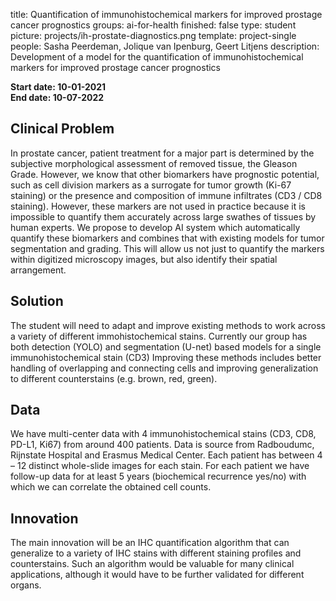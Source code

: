 title: Quantification of immunohistochemical markers for improved prostage cancer prognostics
groups: ai-for-health
finished: false
type: student
picture: projects/ih-prostate-diagnostics.png
template: project-single
people: Sasha Peerdeman, Jolique van Ipenburg, Geert Litjens
description: Development of a model for the quantification of immunohistochemical markers for improved prostage cancer prognostics

**Start date: 10-01-2021** <br>
**End date: 10-07-2022**

## Clinical Problem
In prostate cancer, patient treatment for a major part is determined by the subjective morphological assessment of removed tissue, the Gleason Grade. However, we know that other biomarkers have prognostic potential, such as cell division markers as a surrogate for tumor growth (Ki-67 staining) or the presence and composition of immune infiltrates (CD3 / CD8 staining). However, these markers are not used in practice because it is impossible to quantify them accurately across large swathes of tissues by human experts. We propose to develop AI system which automatically quantify these biomarkers and combines that with existing models for tumor segmentation and grading. This will allow us not just to quantify the markers within digitized microscopy images, but also identify their spatial arrangement.

## Solution
The student will need to adapt and improve existing methods to work across a variety of different immohistochemical stains. Currently our group has both detection (YOLO) and segmentation (U-net) based models for a single immunohistochemical stain (CD3) Improving these methods includes better handling of overlapping and connecting cells and improving generalization to different counterstains (e.g. brown, red, green).

## Data
We have multi-center data with 4 immunohistochemical stains (CD3, CD8, PD-L1, Ki67) from around 400 patients. Data is source from Radboudumc, Rijnstate Hospital and Erasmus Medical Center. Each patient has between 4 – 12 distinct whole-slide images for each stain. For each patient we have follow-up data for at least 5 years (biochemical recurrence yes/no) with which we can correlate the obtained cell counts.

## Innovation
The main innovation will be an IHC quantification algorithm that can generalize to a variety of IHC stains with different staining profiles and counterstains. Such an algorithm would be valuable for many clinical applications, although it would have to be further validated for different organs.
